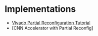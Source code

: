 # Implementations
- [Vivado Partial Reconfiguration Tutorial](./AMD_DFX_Tutorial/ug947-vivado-partial-reconfiguration-tutorial.pdf)
- [CNN Accelerator with Partial Reconfig]
